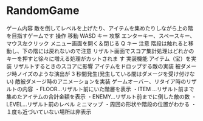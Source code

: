 # RandomGame
ゲーム内容
敵を倒してレベルを上げたり、アイテムを集めたりしながら上の階を目指すゲームです
操作
移動 WASD キー
攻撃 エンターキー、スペースキー、マウス左クリック
メニュー画面を開く＆閉じる Q キー
注意
階段は触れると移動し、下の階には戻れないので注意
リザルト画面でスコア集計処理はどれかのキーを押すと徐々に増える処理がカットされま
す
実装機能
アイテム（宝）を実装 リザルトするときのスコアに影響
アイテムをドロップする敵の実装
被ダメージ時ノイズのような演出が 3 秒間発生(発生している間はダメージを受け付けな
い)
敵被ダメージ時のアニメーションを実装
ゲームオーバー、リタイア時のリザルトの内容
・FLOOR…リザルト前にいた階層を表示
・ITEM …リザルト前まで集めたアイテムの合計金額を表示
・ENEMY…リザルト前までに倒した敵の数
・LEVEL…リザルト前のレベル
ミニマップ
・周囲の形状や階段の位置がわかる
・１度も近づいていない場所は非表示 
